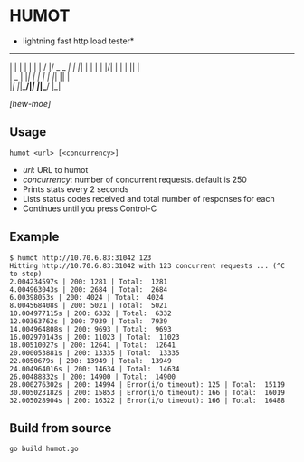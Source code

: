 # HUMOT #
* lightning fast http load tester*
 _   _ _   _ __  __  ___ _____ 
| | | | | | |  \/  |/ _ \_   _|
| |_| | | | | |\/| | | | || |  
|  _  | |_| | |  | | |_| || |  
|_| |_|\___/|_|  |_|\___/ |_|  

*[hew-moe]*

## Usage ##

    humot <url> [<concurrency>]

 - *url*: URL to humot
 - *concurrency*: number of concurrent requests. default is 250
 - Prints stats every 2 seconds
 - Lists status codes received and total number of responses for each
 - Continues until you press Control-C

## Example ##

    $ humot http://10.70.6.83:31042 123
    Hitting http://10.70.6.83:31042 with 123 concurrent requests ... (^C to stop)
    2.004234597s | 200: 1281 | Total:  1281
    4.004963043s | 200: 2684 | Total:  2684
    6.00398053s | 200: 4024 | Total:  4024
    8.004568408s | 200: 5021 | Total:  5021
    10.004977115s | 200: 6332 | Total:  6332
    12.00363762s | 200: 7939 | Total:  7939
    14.004964808s | 200: 9693 | Total:  9693
    16.002970143s | 200: 11023 | Total:  11023
    18.00510027s | 200: 12641 | Total:  12641
    20.000053881s | 200: 13335 | Total:  13335
    22.0050679s | 200: 13949 | Total:  13949
    24.004964016s | 200: 14634 | Total:  14634
    26.00488832s | 200: 14900 | Total:  14900
    28.000276302s | 200: 14994 | Error(i/o timeout): 125 | Total:  15119
    30.005023182s | 200: 15853 | Error(i/o timeout): 166 | Total:  16019
    32.005028904s | 200: 16322 | Error(i/o timeout): 166 | Total:  16488

## Build from source ##

    go build humot.go
